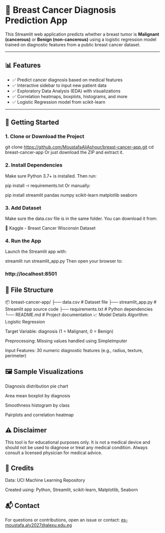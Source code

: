# 🔬 Breast Cancer Diagnosis Prediction App

This Streamlit web application predicts whether a breast tumor is **Malignant (cancerous)** or **Benign (non-cancerous)** using a logistic regression model trained on diagnostic features from a public breast cancer dataset.

---

## 📊 Features

- ✅ Predict cancer diagnosis based on medical features
- ✅ Interactive sidebar to input new patient data
- ✅ Exploratory Data Analysis (EDA) with visualizations
- ✅ Correlation heatmaps, boxplots, histograms, and more
- ✅ Logistic Regression model from scikit-learn

---

## 🚀 Getting Started

### 1. Clone or Download the Project

git clone https://github.com/MoustafaAliAshour/breast-cancer-app.git
cd breast-cancer-app
Or just download the ZIP and extract it.

### 2. Install Dependencies
Make sure Python 3.7+ is installed. Then run:

pip install -r requirements.txt
Or manually:

pip install streamlit pandas numpy scikit-learn matplotlib seaborn

### 3. Add Dataset
Make sure the data.csv file is in the same folder. You can download it from:

🔗 Kaggle - Breast Cancer Wisconsin Dataset

### 4. Run the App
Launch the Streamlit app with:

streamlit run streamlit_app.py
Then open your browser to:

### http://localhost:8501
## 📁 File Structure

📦 breast-cancer-app/
├── data.csv                # Dataset file
├── streamlit_app.py        # Streamlit app source code
├── requirements.txt        # Python dependencies
└── README.md               # Project documentation
📈 Model Details
Algorithm: Logistic Regression

Target Variable: diagnosis (1 = Malignant, 0 = Benign)

Preprocessing: Missing values handled using SimpleImputer

Input Features: 30 numeric diagnostic features (e.g., radius, texture, perimeter)

## 🖼 Sample Visualizations
Diagnosis distribution pie chart

Area mean boxplot by diagnosis

Smoothness histogram by class

Pairplots and correlation heatmap

## ⚠️ Disclaimer
This tool is for educational purposes only. It is not a medical device and should not be used to diagnose or treat any medical condition. Always consult a licensed physician for medical advice.

## 🙌 Credits
Data: UCI Machine Learning Repository

Created using: Python, Streamlit, scikit-learn, Matplotlib, Seaborn

## 📬 Contact
For questions or contributions, open an issue or contact: es-moustafa.aly2027@alexu.edu.eg
